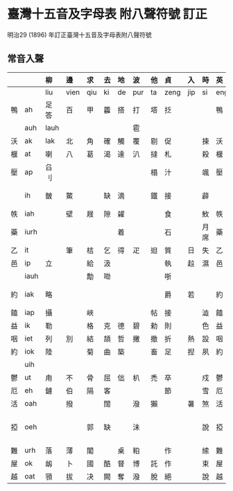 # 臺灣十五音及字母表 附八聲符號 訂正

明治29 (1896) 年訂正臺灣十五音及字母表附八聲符號

## 常音入聲

| | | 柳 | 邊 | 求 | 去 | 地 | 波 | 他 | 貞 | 入 | 時 | 英 | 文 | 語 | 出 | 喜 |
| :--- | :--- | :--- | :--- | :--- | :--- | :--- | :--- | :--- | :--- | :--- | :--- | :--- | :--- | :--- | :--- | :--- |
| | | liu | vien | qiu | ki | de | pur | ta | zeng | jip | si | eng | bun | gi | cut | hi |
| 鴨 | ah | 足答 | 百 | 甲 | 籱 | 搭 | 打 | 塔 | 抸 | | | 鴨 | 肉 | | 插 | 口成 |
| | auh | lauh | | | | | 雹 | | | | | | | | | |
| 沃 | ak | lak | 北 | 角 | 確 | 觸 | 覆 | 剔 | 促 | | 捒 | 沃 | 墨 | 樂 | 鑿 | 燢 |
| 椻 | at | 喇 | 八 | 葛 | 渴 | 達 | 汃 | 撻 | 札 | | 殺 | 椻 | 識 | | 察 | 喝 |
| 壓 | ap | 臽刂 | | | | | | 榻 | 汁 | | 颯 | 壓 | | 哈 | 插 | 呷 |
| | ih | 皵 | 鱉 | | 缺 | 滴 | | 鐵 | 接 | | 薜 | | 蔑 | | 氐頁 | 唲 |
| 帙 | iah | | 壁 | 屐 | 隙 | 糴 | | | 食 | | 䰻 | 帙 | | 額 | 赤 | 額 |
| 藥 | iurh | | | | | 着 | | | 石 | | 月席 | 藥 | | | 蓆 | 葉 |
| 乙 | it | | 筆 | 桔 | 乞 | 得 | 疋 | 𨑨 | 質 | 日 | 失 | 乙 | 蜜 | 訖 | 七 | |
| 邑 | ip | 立 | | 給 | 汲 | | | | 執 | 趇 | 濕 | 邑 | | 吸 | 楫 | 翕 |
| | iauh | | | 勪 | 𠲵 | | | | 哳 | | | | | | | |
| 約 | iak | 略 | | | | | | | 爵 | 若 | | 約 | | 虐 | 雀 | 忄虐 |
| 饁 | iap | 攝 | | 峽 | | | | 帖 | 接 | | 澁 | 饁 | | 業 | 妾 | 噏 |
| 益 | ik | 勒 | | 格 | 克 | 德 | 碧 | 勅 | 則 | | 色 | 益 | 麥 | 逆 | 測 | 赫 |
| 咽 | iet | 列 | 別 | 結 | 頡 | 哲 | 撇 | 撤 | 折 | 熱 | 設 | 咽 | 滅 | 齧 | 切 | 血 |
| 約 | iok | 陸 | | 菊 | 曲 | 築 | | 畜 | 足 | 揑 | 夙 | 約 | | 玉 | 觸 | 蓄 |
| | uih | | | | | | | | | | | | | | | 血 |
| 鬱 | ut | 甪 | 不 | 骨 | 屈 | 㑁 | 朳 | 禿 | 卒 | | 戍 | 鬱 | 魩 | 兀 | 出 | 忽 |
| 厄 | eh | 鑢 | 伯 | 隔 | 客 | | | | 節 | | 雪 | 厄 | 要 | | 冊 | 宿 |
| 活 | oah | | 撥 | | 闊 | | 潑 | 獺 | | 暑 | 煞 | 活 | 末 | | | |
| 掗 | oeh | | | 郭 | 缺 | | 沬 | | | | 說 | 掗 | 要 | 月 | 𠈌西欠 | 血 |
| 難 | urh | 落 | 薄 | 閣 | | 桌 | 粕 | | 作 | | 䌇 | 難 | 莫 | | | 鶴 |
| 屋 | ok | 衂 | 卜 | 國 | 酷 | 督 | 博 | 託 | 作 | | 束 | 屋 | 木 | 鱷 | 戳 | 福 |
| 越 | oat | 頱 | 拔 | 决 | 闕 | 奪 | 潑 | 脫 | 絕 | | 說 | 越 | 末 | 刖 | 撮 | 發 |
